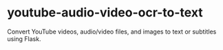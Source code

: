 # youtube-audio-video-ocr-to-text
Convert YouTube videos, audio/video files, and images to text or subtitles using Flask.
